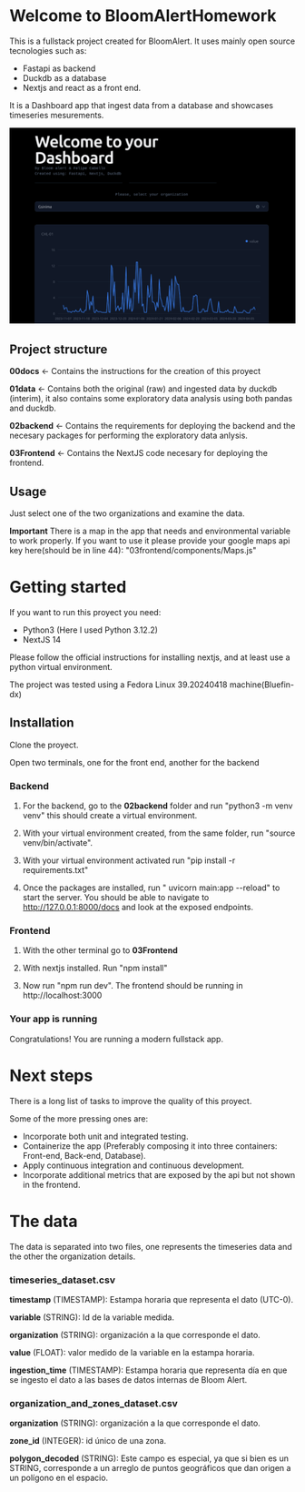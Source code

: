 # Welcome to BloomAlertHomework

This is a fullstack project created for BloomAlert. It uses mainly open source tecnologies such as:
- Fastapi as backend
- Duckdb as a database
- Nextjs and react as a front end.

It is a Dashboard app that ingest data from a database and showcases timeseries mesurements.


![alt text](image.png)


## Project structure


**00docs** <- Contains the instructions for the creation of this proyect

**01data** <- Contains both the original (raw) and ingested data by duckdb (interim), it also contains some exploratory data analysis using both pandas and duckdb.

**02backend** <- Contains the requirements for deploying the backend and the necesary packages for performing the exploratory data anlysis.

**03Frontend** <- Contains the NextJS code necesary for deploying the frontend.




## Usage

Just select one of the two organizations and examine the data.

**Important** There is a map in the app that needs and environmental variable to work properly. If you want to use it please provide your google maps api key here(should be in line 44): "03frontend/components/Maps.js"


# Getting started

If you want to run this proyect you need:

- Python3 (Here I used Python 3.12.2)
- NextJS 14

Please follow the official instructions for installing nextjs, and at least use a python virtual environment.

The project was tested using a Fedora Linux 39.20240418 machine(Bluefin-dx)

## Installation

Clone the proyect.

Open two terminals, one for the front end, another for the backend

### Backend

1. For the backend, go to the **02backend** folder and run "python3 -m venv venv" this should create a virtual environment.

2. With your virtual environment created, from the same folder, run "source venv/bin/activate".

3. With your virtual environment activated run "pip install -r requirements.txt"

4. Once the packages are installed, run " uvicorn main:app --reload" to start the server. You should be able to navigate to http://127.0.0.1:8000/docs and look at the exposed endpoints.

### Frontend

1. With the other terminal go to **03Frontend**

2. With nextjs installed. Run "npm install"

3. Now run "npm run dev". The frontend should be running in http://localhost:3000


### Your app is running
Congratulations! You are running a modern fullstack app.



# Next steps

There is a long list of tasks to improve the quality of this proyect.

Some of the more pressing ones are:

- Incorporate both unit and integrated testing.
- Containerize the app (Preferably composing it into three containers: Front-end, Back-end, Database).
- Apply continuous integration and continuous development.
- Incorporate additional metrics that are exposed by the api but not shown in the frontend.




# The data

The data is separated into two files, one represents the timeseries data and the other the organization details.

### timeseries_dataset.csv

**timestamp** (TIMESTAMP): Estampa horaria que representa el dato (UTC-0).

**variable** (STRING): Id de la variable medida.

**organization** (STRING): organización a la que corresponde el dato.

**value** (FLOAT): valor medido de la variable en la estampa horaria.

**ingestion_time** (TIMESTAMP): Estampa horaria que representa día en que se ingesto el dato a las bases de datos internas de Bloom Alert.

### organization_and_zones_dataset.csv
**organization** (STRING): organización a la que corresponde el dato.

**zone_id** (INTEGER): id único de una zona.

**polygon_decoded** (STRING): Este campo es especial, ya que si bien es un STRING, corresponde a un arreglo de puntos geográficos que dan origen a un polígono en el espacio. 



